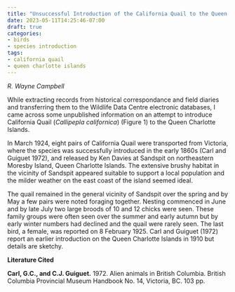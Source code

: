 ```yaml
---
title: "Unsuccessful Introduction of the California Quail to the Queen Charlotte Islands"
date: 2023-05-11T14:25:46-07:00
draft: true
categories:
- birds
- species introduction
tags:
- california quail
- queen charlotte islands
---
```


*R. Wayne Campbell*

While extracting records from historical correspondance and field diaries and transferring them to the Wildlife Data Centre electronic databases, I came across some unpublished information on an attempt to introduce California Quail (*Callipepla californica*) (Figure 1) to the Queen Charlotte Islands.

In March 1924, eight pairs of California Quail were transported from Victoria, where the species was successfully introduced in the early 1860s (Carl and Guiguet 1972), and released by Ken Davies at Sandspit on northeastern Moresby Island, Queen Charlotte Islands. The extensive brushy habitat in the vicinity of Sandspit appeared suitable to support a local population and the milder weather on the east coast of the island seemed ideal.

The quail remained in the general vicinity of Sandspit over the spring and by May a few pairs were noted foraging together. Nesting commenced in June and by late July two large broods of 10 and 12 chicks were seen. These family groups were often seen over the summer and early autumn but by early winter numbers had declined and the quail were rarely seen. The last bird, a female, was reported on 8 February 1925. Carl and Guiguet (1972) report an earlier introduction on the Queen Charlotte Islands in 1910 but details are sketchy.

**Literature Cited**

**Carl, G.C., and C.J. Guiguet.** 1972. Alien animals in British Columbia. British Columbia Provincial Museum Handbook No. 14, Victoria, BC. 103 pp.

